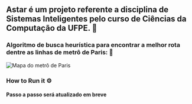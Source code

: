 ## Astar é um projeto referente a disciplina de Sistemas Inteligentes pelo curso de Ciências da Computação da UFPE. 🚗

### Algoritmo de busca heurística para encontrar a melhor rota dentre as linhas de metrô de Paris: 🎨
<img src="../blob/main/src/metro_paris_img.PNG" alt="Mapa do metrô de Paris"/>

### How to Run it ⚙️
#### Passo a passo será atualizado em breve
